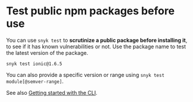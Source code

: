 # Test public npm packages before use

You can use `snyk test` to **scrutinize a public package before installing it**, to see if it has known vulnerabilities or not. Use the package name to test the latest version of the package.

`snyk test ionic@1.6.5`

You can also provide a specific version or range using `snyk test module[@semver-range]`.

See also [Getting started with the CLI](../getting-started-with-the-cli/).
